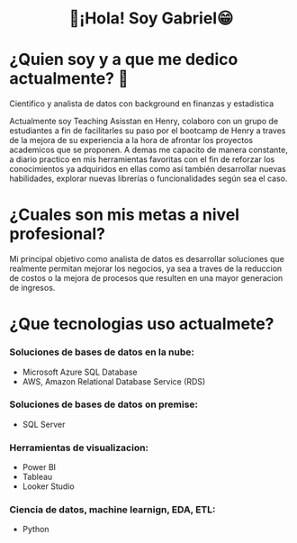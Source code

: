 <h1 align="center">👋¡Hola! Soy Gabriel😁</h1>

# ¿Quien soy y a que me dedico actualmente? 🤔

Cientifico y analista de datos con background en finanzas y estadistica

Actualmente soy Teaching Asisstan en Henry, colaboro con un grupo de estudiantes a fin de facilitarles su paso por el bootcamp de Henry a traves de la mejora de su experiencia a la hora de afrontar los proyectos academicos que se proponen.
A demas me capacito de manera constante, a diario practico en mis herramientas favoritas con el fin de reforzar los conocimientos ya adquiridos en ellas como así también desarrollar nuevas habilidades, explorar nuevas librerías o funcionalidades según sea el caso.

# ¿Cuales son mis metas a nivel profesional?

Mi principal objetivo como analista de datos es desarrollar soluciones que realmente permitan mejorar los negocios, ya sea a traves de la reduccion de costos o la mejora de procesos que resulten en una mayor generacion de ingresos.

# ¿Que tecnologias uso actualmete?

### Soluciones de bases de datos en la nube:

- Microsoft Azure SQL Database
- AWS, Amazon Relational Database Service (RDS)

### Soluciones de bases de datos on premise: 

- SQL Server

### Herramientas de visualizacion:

- Power BI
- Tableau
- Looker Studio

### Ciencia de datos, machine learnign, EDA, ETL:

- Python


